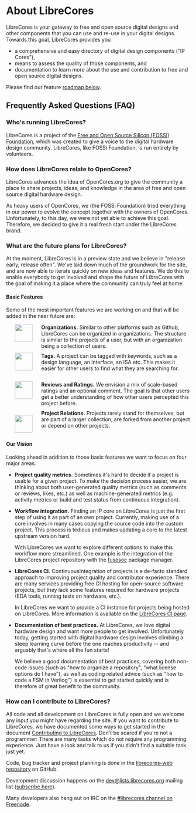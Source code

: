 # About LibreCores

LibreCores is your gateway to free and open source digital designs and other components that you can use and re-use in your digital designs.
Towards this goal, LibreCores provides you

- a comprehensive and easy directory of digital design components ("IP Cores"),
- means to assess the quality of those components, and
- documentation to learn more about the use and contribution to free and open source digital designs.

Please find our feature [roadmap below](#roadmap).

## Frequently Asked Questions (FAQ)

### Who's running LibreCores?
LibreCores is a project of the [Free and Open Source Silicon (FOSSi) Foundation](http://www.fossi-foundation.org), which was created to give a voice to the digital hardware design community. LibreCores, like FOSSi Foundation, is run entirely by volunteers.

### How does LibreCores relate to OpenCores?
LibreCores advances the idea of OpenCores.org to give the community a place to share projects, ideas, and knowledge in the area of free and open source digital hardware design.

As heavy users of OpenCores, we (the FOSSi Foundation) tried everything in our power to evolve the concept together with the owners of OpenCores. Unfortunately, to this day, we were not yet able to achieve this goal.
Therefore, we decided to give it a real fresh start under the LibreCores brand.

### <a class="anchor" name="roadmap"></a> What are the future plans for LibreCores?

At the moment, LibreCores is in a preview state and we believe in "release early, release often".
We've laid down much of the groundwork for the site, and are now able to iterate quickly on new ideas and features.
We do this to enable everybody to get involved and shape the future of LibreCores with the goal of making it a place where the community can truly feel at home.

#### Basic Features

Some of the most important features we are working on and that will be added in the near future are:

<div style="height: 64px">
<img src="/img/freepik/hierarchical-structure.png" hspace="24" height="48px" style="float:left"/>
<p style="overflow: hidden"><b>Organizations.</b> Similar to other platforms such as Github, LibreCores can be organized in organizations. The structure is similar to the projects of a user, but with an organization being a collection of users.</p>
</div>

<div style="height: 64px">
<img src="/img/freepik/label-right-arrow-outline.png" align="left" hspace="24" height="48px" />
<p style="overflow: hidden"><b>Tags.</b> A project can be tagged with keywords, such as a design language, an interface, an ISA etc. This makes it easier for other users to find what they are searching for.</p>
</div>

<div style="height: 64px">
<img src="/img/freepik/rating.png" align="left" hspace="24" height="48px" />
<p style="overflow: hidden"><b>Reviews and Ratings.</b> We envision a mix of scale-based ratings and an optional comment. The goal is that other users get a better understanding of how other users percepted this project before.</p>
</div>

<div style="height: 64px">
<p style="float:left"><img src="/img/freepik/molecular-bond.png" hspace="24" height="48px" /></p>
<p style="overflow: hidden"><b>Project Relations.</b> Projects rarely stand for themselves, but are part of a larger collection, are forked from another project or depend on other projects.</p>
</div>

#### Our Vision

Looking ahead in addition to those basic features we want to focus on four major areas.

- **Project quality metrics.** Sometimes it's hard to decide if a project is usable for a given project. To make the decision process easier, we are thinking about both user-generated quality metrics (such as comments or reviews, likes, etc.) as well as machine-generated metrics (e.g. activity metrics or build and test status from continuous integration).
- **Workflow integration.** Finding an IP core on LibreCores is just the first step of using it as part of an own project. Currently, making use of a core  involves in many cases copying the source code into the custom project. This process is tedious and makes updating a core to the latest upstream version hard.

  With LibreCores we want to explore different options to make this workflow more streamlined. One example is the integration of the LibreCores project repository with the [fusesoc](https://github.com/olofk/fusesoc) package manager.
- **LibreCores CI.** ContinuousIntegration of projects is a de-facto standard approach to improving project quality and contributor experience.
There are many services providing free CI hosting for open-source software projects,
but they lack some features required for hardware projects (EDA tools, running tests on hardware, etc.).

  In LibreCores we want to provide a CI instance for projects being hosted on LibreCores.
  More information is available on the [LibreCores CI page](./librecores-ci).
- **Documentation of best practices.** At LibreCores, we love digital hardware design and want more people to get involved. Unfortunately today, getting started with digital hardware design involves climbing a steep learning curve before the one reaches productivity -- and arguably that's where all the fun starts!

  We believe a good documentation of best practices, covering both non-code issues (such as "how to organize a repository", "what license options do I have"), as well as coding related advice (such as "how to code a FSM in Verilog") is essential to get started quickly and is therefore of great benefit to the community.

### How can I contribute to LibreCores?
All code and all development on LibreCores is fully open and we welcome any input you might have regarding the site.
If you want to contribute to LibreCores, we have documented some ways to get started in the document [Contributing to LibreCores](http://librecores-web.readthedocs.io/en/latest/contributing.html).
Don't be scared if you're not a programmer: There are many tasks which do not require any programming experience. Just have a look and talk to us if you didn't find a suitable task just yet.

Code, bug tracker and project planning is done in the [librecores-web repository](https://github.com/librecores/librecores-web) on GitHub.

Development discussion happens on the [dev@lists.librecores.org](mailto:dev@lists.librecores.org) mailing list ([subscribe here](https://lists.librecores.org/listinfo/dev)).

Many developers also hang out on IRC on the [#librecores channel on Freenode](http://webchat.freenode.net?channels=%23librecores&uio=d4).

